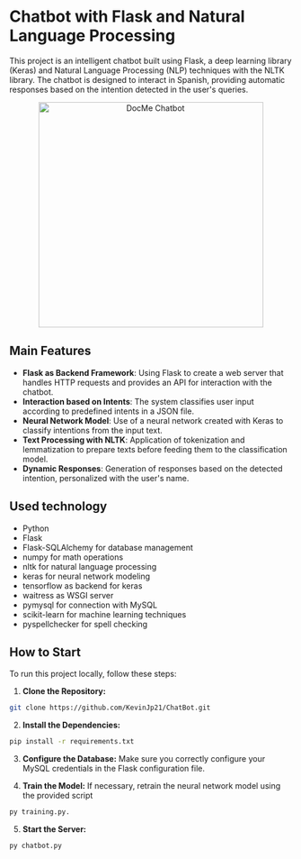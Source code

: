 # Chatbot with Flask and Natural Language Processing

This project is an intelligent chatbot built using Flask, a deep learning library (Keras) and Natural Language Processing (NLP) techniques with the NLTK library. The chatbot is designed to interact in Spanish, providing automatic responses based on the intention detected in the user's queries.

<div style="text-align: center;">
    <img src="https://portfolio-kj.vercel.app/assets/docme-chatbot-LzPG2RAO.webp" alt="DocMe Chatbot" width="400">
</div>

## Main Features

- **Flask as Backend Framework**: Using Flask to create a web server that handles HTTP requests and provides an API for interaction with the chatbot.
- **Interaction based on Intents**: The system classifies user input according to predefined intents in a JSON file.
- **Neural Network Model**: Use of a neural network created with Keras to classify intentions from the input text.
- **Text Processing with NLTK**: Application of tokenization and lemmatization to prepare texts before feeding them to the classification model.
- **Dynamic Responses**: Generation of responses based on the detected intention, personalized with the user's name.

## Used technology

- Python
- Flask
- Flask-SQLAlchemy for database management
- numpy for math operations
- nltk for natural language processing
- keras for neural network modeling
- tensorflow as backend for keras
- waitress as WSGI server
- pymysql for connection with MySQL
- scikit-learn for machine learning techniques
- pyspellchecker for spell checking

## How to Start

To run this project locally, follow these steps:

1. **Clone the Repository:**
```bash
git clone https://github.com/KevinJp21/ChatBot.git
```
2. **Install the Dependencies:**
```bash
pip install -r requirements.txt
```
3. **Configure the Database:**
Make sure you correctly configure your MySQL credentials in the Flask configuration file.

4. **Train the Model:**
If necessary, retrain the neural network model using the provided script
 ```bash
py training.py.
 ```
5. **Start the Server:**
```bash
py chatbot.py

